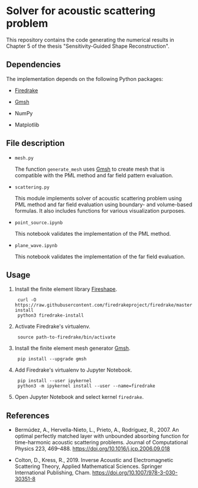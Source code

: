 # Solver for acoustic scattering problem

This repository contains the code generating the numerical results in Chapter 5 of the thesis "Sensitivity-Guided Shape Reconstruction".

## Dependencies

The implementation depends on the following Python packages:

- [Firedrake](https://www.firedrakeproject.org/documentation.html)

- [Gmsh](https://gmsh.info/)

- NumPy

- Matplotlib

## File description

- `mesh.py`

    The function `generate_mesh` uses [Gmsh](https://gmsh.info/) to create mesh that is compatible with the PML method and far field pattern evaluation.

- `scattering.py`

    This module implements solver of acoustic scattering problem using PML method and far field evaluation using boundary- and volume-based formulas. It also includes functions for various visualization purposes.

- `point_source.ipynb`

    This notebook validates the implementation of the PML method.

- `plane_wave.ipynb`

    This notebook validates the implementation of the far field evaluation.

## Usage

1. Install the finite element library [Fireshape](https://www.firedrakeproject.org/documentation.html).

        curl -O https://raw.githubusercontent.com/firedrakeproject/firedrake/master/scripts/firedrake-install
        python3 firedrake-install

2. Activate Firedrake's virtualenv.

        source path-to-firedrake/bin/activate

3. Install the finite element mesh generator [Gmsh](https://gmsh.info/).

        pip install --upgrade gmsh

4. Add Firedrake's virtualenv to Jupyter Notebook.

        pip install --user ipykernel
        python3 -m ipykernel install --user --name=firedrake

5. Open Jupyter Notebook and select kernel `firedrake`.

## References

- Bermúdez, A., Hervella-Nieto, L., Prieto, A., Rodríguez, R., 2007. An optimal perfectly matched layer with unbounded absorbing function for time-harmonic acoustic scattering problems. Journal of Computational Physics 223, 469–488. https://doi.org/10.1016/j.jcp.2006.09.018

- Colton, D., Kress, R., 2019. Inverse Acoustic and Electromagnetic Scattering Theory, Applied Mathematical Sciences. Springer International Publishing, Cham. https://doi.org/10.1007/978-3-030-30351-8
